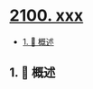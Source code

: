 # [2100. xxx](https://github.com/Tdahuyou/TNotes.leetcode/tree/main/notes/2100.%20xxx)

<!-- region:toc -->

- [1. 📝 概述](#1--概述)

<!-- endregion:toc -->

## 1. 📝 概述
